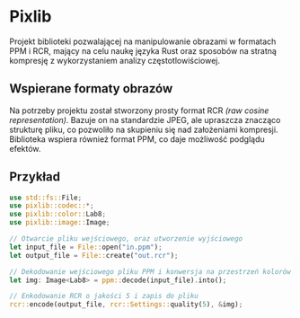 # Pixlib

Projekt biblioteki pozwalającej na manipulowanie obrazami w formatach PPM i RCR, mający na celu naukę języka Rust oraz sposobów na stratną kompresję z wykorzystaniem analizy częstotlowiściowej.

## Wspierane formaty obrazów

Na potrzeby projektu został stworzony prosty format RCR *(raw cosine representation)*. Bazuje on na standardzie JPEG, ale upraszcza znacząco strukturę pliku, co pozwoliło na skupieniu się nad założeniami kompresji. Biblioteka wspiera również format PPM, co daje możliwość podglądu efektów.

## Przykład

```rust
use std::fs::File;
use pixlib::codec::*;
use pixlib::color::Lab8;
use pixlib::image::Image;

// Otwarcie pliku wejściowego, oraz utworzenie wyjściowego
let input_file = File::open("in.ppm");
let output_file = File::create("out.rcr");

// Dekodowanie wejściowego pliku PPM i konwersja na przestrzeń kolorów LAB
let img: Image<Lab8> = ppm::decode(input_file).into();

// Enkodowanie RCR o jakości 5 i zapis do pliku
rcr::encode(output_file, rcr::Settings::quality(5), &img);
```